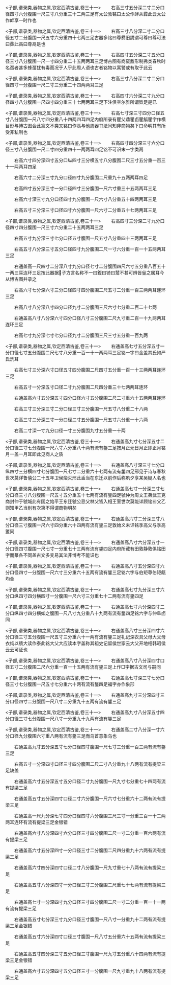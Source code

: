 <!-- { "loadSidebar": true } -->

<子部,谱录类,器物之属,钦定西清古鉴,卷三十一>
　　右高三寸五分深二寸二分口径四寸六分腹围一尺三寸八分重三十二两三足有太公敦铭曰太公作衅从彛此云太公作衅享一时作也

<子部,谱录类,器物之属,钦定西清古鉴,卷三十一>
　　右高三寸八分深二寸二分口径五寸二分腹围一尺五寸六分重四十七两三足古器多铭曰尊彞旧説谓可尊曰尊可法曰彞此鬲曰尊鬲是也

<子部,谱录类,器物之属,钦定西清古鉴,卷三十一>
　　右高四寸五分深二寸五分口径三寸八分腹围一尺一寸四分重二十五两两耳三足博古图有商虿鼎形制弗类春秋时名虿者甚多蜂虿犹有毒而况于人乎此周人语也古者铭物以寓警或有取于此云

<子部,谱录类,器物之属,钦定西清古鉴,卷三十一>
　　右高三寸八分深二寸二分口径四寸一分腹围一尺二寸三分重二十四两两耳三足

<子部,谱录类,器物之属,钦定西清古鉴,卷三十一>
　　右高四寸六分深二寸九分口径四寸八分腹围一尺四寸四分重三十七两两耳三足下注俱空尔雅所谓欵足是已

<子部,谱录类,器物之属,钦定西清古鉴,卷三十一>
　　右高七寸深三寸四分口径五寸八分腹围一尺八寸四分重八十四两四耳四足内府所录有瞿父鼎瞿卣瞿觚瞿字作横目形与博古图合此篆文不类又铭曰作鬲与他周器书法同知非商物矣下曰命明其有所受非私制也

<子部,谱录类,器物之属,钦定西清古鉴,卷三十一>
　　右高四寸四分深三寸六分口径三寸八分腹围一尺二寸四分重四十一两两耳四足铭不可识末一字类鬲



　　右高六寸四分深四寸五分口纵四寸三分横五寸八分腹围二尺三寸五分重一百三十一两两耳四足

　　右高六寸二分深三寸九分口径四寸九分腹围二尺重九十五两两耳四足

　　右高四寸五分深三寸一分口径四寸三分腹围一尺六寸重三十五两两耳三足

　　右高六寸深三寸九分口径四寸九分腹围一尺六寸八分重五十四两两耳三足

　　右高五寸三分深三寸口径四寸六分腹围一尺六寸二分重五十七两两耳三足

<子部,谱录类,器物之属,钦定西清古鉴,卷三十一>
　　右高四寸三分深二寸九分口径四寸四分腹围一尺三寸六分重二十五两两耳三足



　　右高五寸九分深三寸七分口径五寸腹围一尺五寸八分重四十三两两耳三足

　　右高五寸八分深三寸五分口径四寸九分腹围二尺一寸六分重一百一十五两两耳三足

　　右通盖高一尺四寸二分深八寸九分口径七寸二分腹围四尺六寸五分重八百五十一两三耳连环三足按此器据子方言名称不一曰鍑曰锜曰鬵不甚可辨皆釡之属耳今从博古图并录之

　　右高六寸七分深六寸三分口径四寸四分腹围二尺五寸二分重一百三两两耳连环三足

　　右高八寸八分深八寸四分口径九寸二分腹围三尺六寸七分重二百二十七两

　　右通盖高八寸八分深六寸四分口径八寸三分腹围二尺九寸重二百一十九两两耳连环三足

　　右高七寸九分深七寸七分口径九寸二分腹围三尺三寸五分重一百九两

<子部,谱录类,器物之属,钦定西清古鉴,卷三十一>
　　右通盖高七寸五分深五寸一分口径七寸五分腹围二尺七寸八分重一百一十一两两耳三足铭一字曰金盖其氏如严氏洗耳



　　右高七寸三分深六寸口径五寸四分腹围二尺四寸五分重一百一十三两两耳连环三足

　　右高五寸一分深五寸口径二寸九分腹围二尺四分重三十七两两耳连环

　　右通盖高六寸五分深五寸四分口径六寸五分腹围二尺二寸重六十五两两耳连环

　　右高三寸三分深三寸二分口径三寸三分腹围一尺五寸八分重二十八两

　　右高三寸二分深三寸一分口径二寸五分腹围一尺五寸六分重一十六两

　　右高二寸深一寸九分口径一寸三分腹围九寸五分重一十两

<子部,谱录类,器物之属,钦定西清古鉴,卷三十一>
　　右通盖高九寸七分深五寸二分口径三寸七分腹围一尺六寸六分重八十两有流有鋬三足按月正元日月正即正月铭月一盖一月耳即此见商人之质

<子部,谱录类,器物之属,钦定西清古鉴,卷三十一>
　　右通盖高八寸深三寸七分口纵四寸三分横四寸七分腹围一尺七寸二分重六十七两有流有鋬四足邢见于诗与春秋世次莫详鲁僖公二十五年卫侯燬灭邢此盉当在东迁以前作后称夙夕享某吴疑人名也

<子部,谱录类,器物之属,钦定西清古鉴,卷三十一>
　　右通盖高七寸一分深三寸七分口径三寸八分腹围一尺五寸五分重五十七两有流有鋬四足虢仲为周文王弟武王克商封仲于虢城此有国之始平王东迁虢公忌父林父皆入相王室世次莫能详顾铭曰父乙则知甲乙当别有次第不得谓商物明矣

<子部,谱录类,器物之属,钦定西清古鉴,卷三十一>
　　右通盖高六寸二分深三寸八分口径三寸腹围一尺六寸四分重六十四两有流有鋬三足敦始义未详铭季高父与季高簠同

<子部,谱录类,器物之属,钦定西清古鉴,卷三十一>
　　右通盖高八寸六分深五寸一分口径四寸腹围一尺七寸一分重七十三两有流有鋬四足内府所藏有田敦静敦俱铭田字而篆各不同盖古文多变易其法非博考不能识也

<子部,谱录类,器物之属,钦定西清古鉴,卷三十一>
　　右通盖高八寸五分深四寸六分口径四寸一分腹围一尺六寸三分重六十五两有流有鋬三足铭六字与伯矩尊伯矩甗均合

<子部,谱录类,器物之属,钦定西清古鉴,卷三十一>
　　右通盖高七寸九分深三寸六分口纵四寸四分横四寸一分腹围一尺六寸三分重七十二两有流有鋬四足

<子部,谱录类,器物之属,钦定西清古鉴,卷三十一>
　　右通盖高七寸六分深四寸二分口纵四寸四分横如之腹围一尺八寸九分重八十九两有流有鋬四足铭六字与仲阜卣同

<子部,谱录类,器物之属,钦定西清古鉴,卷三十一>
　　右通盖高八寸三分深四寸六分口径三寸五分腹围一尺五寸三分重六十一两有流有鋬三足礼记深衣具父母大父母衣纯以缋大读作泰此铭大父大应读本字盖称其祖史记留侯世家云大父开地相韩昭侯云云可证也

<子部,谱录类,器物之属,钦定西清古鉴,卷三十一>
　　右通盖高八寸八分深四寸口径五寸二分腹围二尺六分重一百一十五两有流有鋬三足上作□字据古文司与嗣同

<子部,谱录类,器物之属,钦定西清古鉴,卷三十一>
　　右通盖高七寸深三寸七分口径三寸七分腹围一尺五寸七分重六十两有流有鋬四足福字亦作象形

<子部,谱录类,器物之属,钦定西清古鉴,卷三十一>
　　右通盖高九寸三分深四寸三分口径四寸二分腹围一尺八寸二分重九十五两有流有鋬三足

<子部,谱录类,器物之属,钦定西清古鉴,卷三十一>
　　右通盖高九寸八分深五寸四分口径三寸七分腹围一尺八寸一分重九十九两有流有鋬三足

<子部,谱录类,器物之属,钦定西清古鉴,卷三十一>
　　右通盖高二寸八分深一寸六分口径九分腹围六寸重八两有流有鋬三足而鸟首意象乌也



　　右通盖高九寸五分深五寸七分口径四寸腹围一尺七寸三分重一百三两有流有鋬三足

　　右高五寸一分深四寸口径三寸四分腹围二尺二寸八分重九十八两有流有提梁三足缺盖

　　右通盖高六寸五分深五寸五分口径二寸九分腹围一尺九寸七分重七十四两有流有提梁三足

　　右通盖高五寸五分深四寸口径二寸六分腹围一尺六寸七分重六十二两有流有提梁三足

　　右通盖高一尺九分深七寸四分口径四寸六分腹围三尺三寸一分重三百一十二两两耳连环有流有提梁三足金银错

　　右通盖高六寸八分深四寸六分口径三寸四分腹围二尺一寸二分重一百六两有流有提梁三足

　　右通盖高六寸五分深四寸一分口径三寸二分腹围二尺四分重九十六两有流有提梁三足

　　右通盖高六寸四分深四寸口径二寸八分腹围一尺九寸重七十八两有流有提梁三足

　　右通盖高五寸八分深四寸一分口径三寸二分腹围二尺重七十七两有流有提梁三足

　　右通盖高七寸一分深四寸九分口径三寸四分腹围二尺一寸二分重一百一十一两有流有提梁三足

　　右通盖高五寸七分深三寸九分口径三寸腹围一尺八寸一分重九十二两有流有提梁三足金银错

　　右通盖高五寸六分深四寸口径三寸腹围一尺八寸五分重六十五两有流有提梁三足

　　右通盖高五寸四分深三寸五分口径三寸腹围一尺九寸五分重八十四两有流有提梁三足金银错

　　右通盖高六寸五分深四寸五分口径三寸一分腹围一尺九寸重九十八两有流有提梁三足

